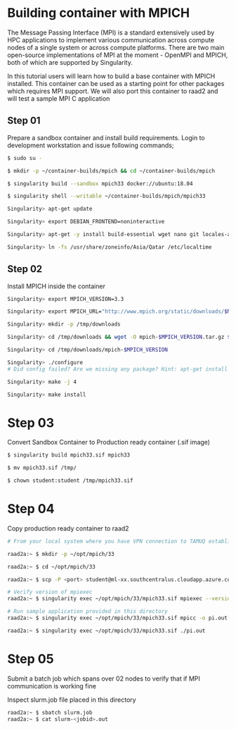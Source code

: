# Building container with MPICH

The Message Passing Interface (MPI) is a standard extensively used by HPC applications to implement various communication across compute nodes of a single system or across compute platforms. There are two main open-source implementations of MPI at the moment - OpenMPI and MPICH, both of which are supported by Singularity.

In this tutorial users will learn how to build a base container with MPICH installed. This container can be used as a starting point for other packages which requires MPI support.
We will also port this container to raad2 and will test a sample MPI C application 

## Step 01
Prepare a sandbox container and install build requirements. Login to development workstation and issue following commands;

```sh
$ sudo su - 

$ mkdir -p ~/container-builds/mpich && cd ~/container-builds/mpich

$ singularity build --sandbox mpich33 docker://ubuntu:18.04

$ singularity shell --writable ~/container-builds/mpich/mpich33

Singularity> apt-get update

Singularity> export DEBIAN_FRONTEND=noninteractive

Singularity> apt-get -y install build-essential wget nano git locales-all tzdata

Singularity> ln -fs /usr/share/zoneinfo/Asia/Qatar /etc/localtime
```

## Step 02
Install MPICH inside the container

```sh
Singularity> export MPICH_VERSION=3.3

Singularity> export MPICH_URL="http://www.mpich.org/static/downloads/$MPICH_VERSION/mpich-$MPICH_VERSION.tar.gz"

Singularity> mkdir -p /tmp/downloads

Singularity> cd /tmp/downloads && wget -O mpich-$MPICH_VERSION.tar.gz $MPICH_URL && tar xzf mpich-$MPICH_VERSION.tar.gz

Singularity> cd /tmp/downloads/mpich-$MPICH_VERSION

Singularity> ./configure
# Did config failed? Are we missing any package? Hint: apt-get install gfortran

Singularity> make -j 4

Singularity> make install
```

# Step 03
Convert Sandbox Container to Production ready container (.sif image)

```sh
$ singularity build mpich33.sif mpich33

$ mv mpich33.sif /tmp/

$ chown student:student /tmp/mpich33.sif
```

# Step 04
Copy production ready container to raad2

```sh
# From your local system where you have VPN connection to TAMUQ established, do ssh to raad2 and issue following;

raad2a:~ $ mkdir -p ~/opt/mpich/33

raad2a:~ $ cd ~/opt/mpich/33

raad2a:~ $ scp -P <port> student@ml-xx.southcentralus.cloudapp.azure.com:/tmp/mpich33.sif ~/opt/mpich/33/mpich33.sif

# Verify version of mpiexec
raad2a:~ $ singularity exec ~/opt/mpich/33/mpich33.sif mpiexec --version

# Run sample application provided in this directory
raad2a:~ $ singularity exec ~/opt/mpich/33/mpich33.sif mpicc -o pi.out pi.c

raad2a:~ $ singularity exec ~/opt/mpich/33/mpich33.sif ./pi.out
```
# Step 05
Submit a batch job which spans over 02 nodes to verify that if MPI communication is working fine

Inspect slurm.job file placed in this directory

```sh
raad2a:~ $ sbatch slurm.job
raad2a:~ $ cat slurm-<jobid>.out
```

